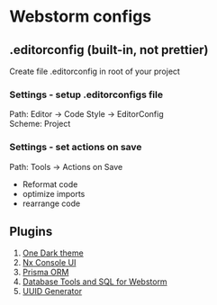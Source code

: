 # Webstorm configs

## .editorconfig (built-in, not prettier)
Create file .editorconfig in root of your project

### Settings - setup .editorconfigs file
Path: Editor -> Code Style -> EditorConfig <br>
Scheme: Project <br>

### Settings - set actions on save
Path: Tools -> Actions on Save <br>
- Reformat code <br>
- optimize imports <br>
- rearrange code 

## Plugins
1. [One Dark theme](https://plugins.jetbrains.com/plugin/11938-one-dark-theme)
2. [Nx Console UI](https://plugins.jetbrains.com/plugin/15000-nx-console-ui)
3. [Prisma ORM](https://plugins.jetbrains.com/plugin/20686-prisma-orm)
4. [Database Tools and SQL for Webstorm](https://plugins.jetbrains.com/plugin/10925-database-tools-and-sql-for-webstorm)
5. [UUID Generator](https://plugins.jetbrains.com/plugin/8320-uuid-generator)
